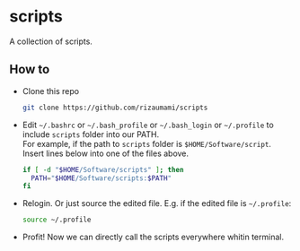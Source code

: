 # scripts
A collection of scripts.

## How to

- Clone this repo

  ```bash
  git clone https://github.com/rizaumami/scripts
  ```

- Edit `~/.bashrc` or `~/.bash_profile` or `~/.bash_login` or `~/.profile` to include `scripts` folder into our PATH. \
For example, if the path to `scripts` folder is `$HOME/Software/script`. Insert lines below into one of the files above.

  ```bash
  if [ -d "$HOME/Software/scripts" ]; then
    PATH="$HOME/Software/scripts:$PATH"
  fi
  ```

- Relogin. Or just source the edited file. E.g. if the edited file is `~/.profile`:

  ```bash
  source ~/.profile
  ```

- Profit! Now we can directly call the scripts everywhere whitin terminal.

